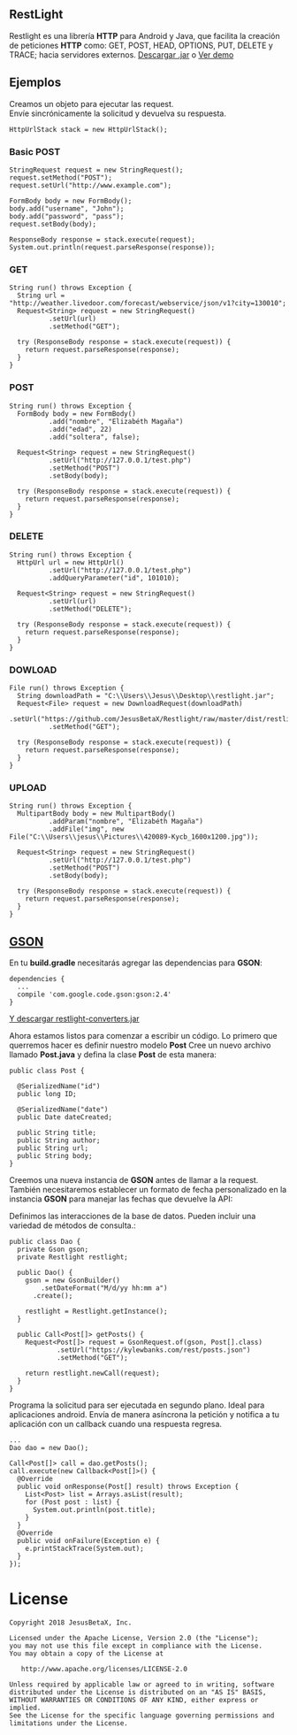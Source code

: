 ## RestLight

Restlight es una librería **HTTP** para Android y Java, que facilita la creación de peticiones **HTTP** como: GET, POST, HEAD, OPTIONS, PUT, DELETE y TRACE; hacia servidores externos. [Descargar .jar](https://github.com/JesusBetaX/Restlight/raw/master/dist/restlight.jar) o [Ver demo](https://github.com/JesusBetaX/restlight/tree/master/examples/src/com/jx) 

## Ejemplos

Creamos un objeto para ejecutar las request.  
Envíe sincrónicamente la solicitud y devuelva su respuesta.
```
HttpUrlStack stack = new HttpUrlStack();
```

### Basic POST
```
StringRequest request = new StringRequest();
request.setMethod("POST");
request.setUrl("http://www.example.com");
    
FormBody body = new FormBody();
body.add("username", "John");
body.add("password", "pass");
request.setBody(body);
    
ResponseBody response = stack.execute(request);
System.out.println(request.parseResponse(response));
```

### GET
```
String run() throws Exception {
  String url = "http://weather.livedoor.com/forecast/webservice/json/v1?city=130010";
  Request<String> request = new StringRequest()
          .setUrl(url)
          .setMethod("GET");

  try (ResponseBody response = stack.execute(request)) {
    return request.parseResponse(response);
  }
}
```

### POST
```
String run() throws Exception {
  FormBody body = new FormBody()
          .add("nombre", "Elizabéth Magaña")
          .add("edad", 22)
          .add("soltera", false);
    
  Request<String> request = new StringRequest()
          .setUrl("http://127.0.0.1/test.php")
          .setMethod("POST")
          .setBody(body);

  try (ResponseBody response = stack.execute(request)) {
    return request.parseResponse(response);
  }
}
```

### DELETE
```
String run() throws Exception {
  HttpUrl url = new HttpUrl()
          .setUrl("http://127.0.0.1/test.php")
          .addQueryParameter("id", 101010);

  Request<String> request = new StringRequest()
          .setUrl(url)
          .setMethod("DELETE");

  try (ResponseBody response = stack.execute(request)) {
    return request.parseResponse(response);
  }
}
```

### DOWLOAD
```
File run() throws Exception {
  String downloadPath = "C:\\Users\\Jesus\\Desktop\\restlight.jar";
  Request<File> request = new DownloadRequest(downloadPath)
          .setUrl("https://github.com/JesusBetaX/Restlight/raw/master/dist/restlight.jar")
          .setMethod("GET");

  try (ResponseBody response = stack.execute(request)) {
    return request.parseResponse(response);
  }
}
```

### UPLOAD
```
String run() throws Exception { 
  MultipartBody body = new MultipartBody()
          .addParam("nombre", "Elizabéth Magaña")
          .addFile("img", new File("C:\\Users\\jesus\\Pictures\\420089-Kycb_1600x1200.jpg"));
    
  Request<String> request = new StringRequest()
          .setUrl("http://127.0.0.1/test.php")
          .setMethod("POST")
          .setBody(body);

  try (ResponseBody response = stack.execute(request)) {
    return request.parseResponse(response);
  }
}
```

## [GSON](https://github.com/JesusBetaX/WebServiceDemo) 

En tu **build.gradle** necesitarás agregar las dependencias para **GSON**:

```
dependencies {
  ...
  compile 'com.google.code.gson:gson:2.4'
}
```

[Y descargar restlight-converters.jar](https://github.com/JesusBetaX/Restlight/raw/master/dist/restlight-converters.jar)


Ahora estamos listos para comenzar a escribir un código. Lo primero que querremos hacer es definir nuestro modelo **Post**
Cree un nuevo archivo llamado **Post.java** y defina la clase **Post** de esta manera:

```
public class Post {
  
  @SerializedName("id")
  public long ID;
    
  @SerializedName("date")
  public Date dateCreated;
 
  public String title;
  public String author;
  public String url;
  public String body;
}
```


Creemos una nueva instancia de **GSON** antes de llamar a la request. También necesitaremos establecer un formato de fecha personalizado en la instancia **GSON** para manejar las fechas que devuelve la API:

Definimos las interacciones de la base de datos. Pueden incluir una variedad de métodos de consulta.:

```
public class Dao {
  private Gson gson;
  private Restlight restlight;
    
  public Dao() {
    gson = new GsonBuilder()
  		.setDateFormat("M/d/yy hh:mm a")
      .create();

    restlight = Restlight.getInstance();
  }

  public Call<Post[]> getPosts() {
    Request<Post[]> request = GsonRequest.of(gson, Post[].class)
            .setUrl("https://kylewbanks.com/rest/posts.json")
            .setMethod("GET");
    
    return restlight.newCall(request);
  }
}
```

Programa la solicitud para ser ejecutada en segundo plano. Ideal para aplicaciones android. 
Envía de manera asíncrona la petición y notifica a tu aplicación con un callback cuando una respuesta regresa.
```
...
Dao dao = new Dao();
    
Call<Post[]> call = dao.getPosts(); 
call.execute(new Callback<Post[]>() {
  @Override
  public void onResponse(Post[] result) throws Exception {
    List<Post> list = Arrays.asList(result);
    for (Post post : list) {
      System.out.println(post.title);
    }
  }
  @Override
  public void onFailure(Exception e) {
    e.printStackTrace(System.out);
  }
});
```
License
=======

    Copyright 2018 JesusBetaX, Inc.

    Licensed under the Apache License, Version 2.0 (the "License");
    you may not use this file except in compliance with the License.
    You may obtain a copy of the License at

       http://www.apache.org/licenses/LICENSE-2.0

    Unless required by applicable law or agreed to in writing, software
    distributed under the License is distributed on an "AS IS" BASIS,
    WITHOUT WARRANTIES OR CONDITIONS OF ANY KIND, either express or implied.
    See the License for the specific language governing permissions and
    limitations under the License.